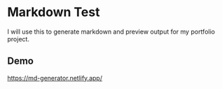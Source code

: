 # Markdown Test

I will use this to generate markdown and preview output for my portfolio project.

## Demo

https://md-generator.netlify.app/
